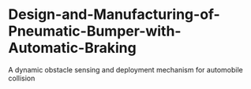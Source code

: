 # Design-and-Manufacturing-of-Pneumatic-Bumper-with-Automatic-Braking
A dynamic obstacle sensing and deployment mechanism for automobile collision

